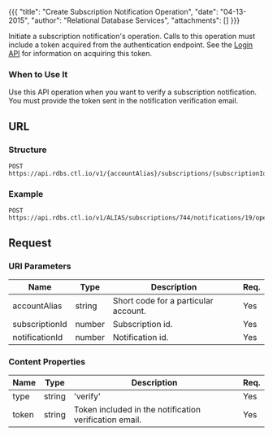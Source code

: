 {{{
  "title": "Create Subscription Notification Operation",
  "date": "04-13-2015",
  "author": "Relational Database Services",
  "attachments": []
}}}

Initiate a subscription notification's operation. Calls to this operation must include a token acquired from the authentication endpoint. See the [Login API](../Authentication/login.md) for information on acquiring this token.

### When to Use It

Use this API operation when you want to verify a subscription notification. You must provide the token sent in the notification verification email.

## URL

### Structure

    POST https://api.rdbs.ctl.io/v1/{accountAlias}/subscriptions/{subscriptionId}/notifications/{notificationId}/operations

### Example

    POST https://api.rdbs.ctl.io/v1/ALIAS/subscriptions/744/notifications/19/operations

## Request

### URI Parameters

| Name | Type | Description | Req. |
| --- | --- | --- | --- |
| accountAlias | string | Short code for a particular account. | Yes |
| subscriptionId | number | Subscription id. | Yes |
| notificationId | number | Notification id. | Yes |

### Content Properties

| Name | Type | Description | Req. |
| --- | --- | --- | --- |
| type | string | 'verify' | Yes |
| token | string | Token included in the notification verification email. | Yes |

